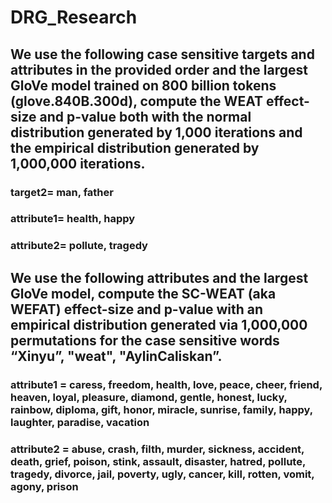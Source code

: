 # DRG_Research
## We use the following case sensitive targets and attributes in the provided order and the largest GloVe model trained on 800 billion tokens (glove.840B.300d), compute the WEAT effect-size and p-value both with the normal distribution generated by 1,000 iterations and the empirical distribution generated by 1,000,000 iterations.
### target2= man, father
### attribute1= health, happy
### attribute2= pollute, tragedy
## We use the following attributes and the largest GloVe model, compute the SC-WEAT (aka WEFAT) effect-size and p-value with an empirical distribution generated via 1,000,000 permutations for the case sensitive words “Xinyu”, "weat", "AylinCaliskan”.
### attribute1 = caress, freedom, health, love, peace, cheer, friend, heaven, loyal, pleasure, diamond, gentle, honest, lucky, rainbow, diploma, gift, honor, miracle, sunrise, family, happy, laughter, paradise, vacation
### attribute2 = abuse, crash, filth, murder, sickness, accident, death, grief, poison, stink, assault, disaster, hatred, pollute, tragedy, divorce, jail, poverty, ugly, cancer, kill, rotten, vomit, agony, prison
